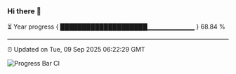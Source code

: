 ### Hi there 👋

⏳ Year progress { ████████████████████▁▁▁▁▁▁▁▁▁▁ } 68.84 %

---

⏰ Updated on Tue, 09 Sep 2025 06:22:29 GMT

![Progress Bar CI](https://github.com/liununu/liununu/workflows/Progress%20Bar%20CI/badge.svg)
